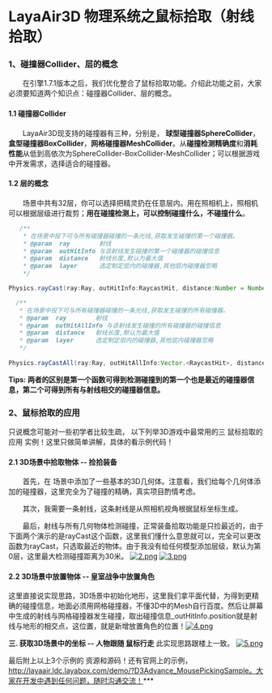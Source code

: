 # LayaAir3D 物理系统之鼠标拾取（射线拾取）



### 1、碰撞器Collider、层的概念

　　在引擎1.7.1版本之后，我们优化整合了鼠标拾取功能。介绍此功能之前，大家必须要知道两个知识点：碰撞器Collider、层的概念。

#### 1.1 碰撞器Collider

　　LayaAir3D现支持的碰撞器有三种，分别是， **球型碰撞器SphereCollider**，**盒型碰撞器BoxCollider**，**网格碰撞器MeshCollider**。从**碰撞检测精确度**和**消耗性能**从低到高依次为SphereCollider-BoxCollider-MeshCollider；可以根据游戏中开发需求，选择适合的碰撞器。

#### 1.2 层的概念

　　场景中共有32层，你可以选择把精灵扔在任意层内。用在照相机上，照相机可以根据层级进行裁剪；**用在碰撞检测上，可以控制碰撞什么，不碰撞什么**。

```java
   /**
    * 在场景中投下可与所有碰撞器碰撞的一条光线,获取发生碰撞的第一个碰撞器。
    * @param  ray        射线
    * @param  outHitInfo 与该射线发生碰撞的第一个碰撞器的碰撞信息
    * @param  distance   射线长度,默认为最大值 
    * @param  layer      选定制定层内的碰撞器,其他层内碰撞器忽略
    */

Physics.rayCast(ray:Ray, outHitInfo:RaycastHit, distance:Number = Number.MAX_VALUE, layer:int = 0)

  /**
   * 在场景中投下可与所有碰撞器碰撞的一条光线,获取发生碰撞的所有碰撞器。
   * @param  ray        射线
   * @param  outHitAllInfo 与该射线发生碰撞的所有碰撞器的碰撞信息
   * @param  distance   射线长度,默认为最大值 
   * @param  layer      选定制定层内的碰撞器,其他层内碰撞器忽略
   */
  
Physics.rayCastAll(ray:Ray, outHitAllInfo:Vector.<RaycastHit>, distance:Number = Number.MAX_VALUE, layer:int = 0)
```

**Tips: 两者的区别是第一个函数可得到检测碰撞到的第一个也是最近的碰撞器信息，第二个可得到所有与射线相交的碰撞器信息。**



### 2、鼠标拾取的应用

只说概念可能对一些初学者比较生疏， 以下列举3D游戏中最常用的三 鼠标拾取的应用 实例！这里只做简单讲解，具体的看示例代码！

#### **2.1  3D场景中拾取物体 --  捡拾装备**

　　首先，在 场景中添加了一些基本的3D几何体。注意看，我们给每个几何体添加的碰撞器，这里完全为了碰撞的精确，真实项目酌情考虑。

　　其次，我需要一条射线，这条射线是从照相机视角根据鼠标坐标生成。

　　最后，射线与所有几何物体检测碰撞，正常装备拾取功能是只捡最近的，由于下面两个演示的是rayCast这个函数，这里我们懂什么意思就可以，完全可以更改函数为rayCast，只选取最近的物体。由于我没有给任何模型添加层级，默认为第0层，这里最大检测碰撞距离为30米。
  [![2.png](http://img.layabox.com/questions/20170324/196562d2516afdec6138277906c2a096.png)](http://img.layabox.com/questions/20170324/196562d2516afdec6138277906c2a096.png)
  [![3.png](http://img.layabox.com/questions/20170324/a37c936b9bd5e51faf4a2eae85bd7882.png)](http://img.layabox.com/questions/20170324/a37c936b9bd5e51faf4a2eae85bd7882.png)



#### 2.2 3D场景中放置物体 -- 皇室战争中放置角色

​      这里直接说实现思路，3D场景中初始化地形，这里我们拿平面代替，为得到更精确的碰撞信息，地面必须用网格碰撞器，不懂3D中的Mesh自行百度。然后让屏幕中生成的射线与网格碰撞器发生碰撞，取出碰撞信息_outHitInfo.position就是射线与地形的相交点，这位置，就是新增放置角色的位置！ 
​    [![4.png](http://img.layabox.com/questions/20170324/8dfe3d40f56107f7d8c0cdedb01b40f3.png)](http://img.layabox.com/questions/20170324/8dfe3d40f56107f7d8c0cdedb01b40f3.png)

**三.  获取3D场景中的坐标 -- 人物跟随 鼠标行走**
​    此实现思路跟楼上一致。
  [![5.png](http://img.layabox.com/questions/20170324/5eee60584820907180f358275a11d226.png)](http://img.layabox.com/questions/20170324/5eee60584820907180f358275a11d226.png)


最后附上以上3个示例的 资源和源码！还有官网上的示例，http://layaair.ldc.layabox.com/demo/?D3Advance_MousePickingSample。大家在开发中遇到任何问题，随时沟通交流！***
